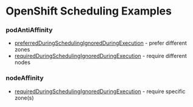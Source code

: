 # OpenShift Scheduling Examples

### podAntiAffinity
- [preferredDuringSchedulingIgnoredDuringExecution](pod-anti-affinity/preferred/deployment-hello-pod-anti-affinity-preferred.yaml#L49-L59) - prefer different zones
- [requiredDuringSchedulingIgnoredDuringExecution](pod-anti-affinity/required/deployment-hello-pod-anti-affinity-required.yaml#L52-L60) - require different nodes

### nodeAffinity
- [requiredDuringSchedulingIgnoredDuringExecution](node-affinity/) - require specific zone(s)

